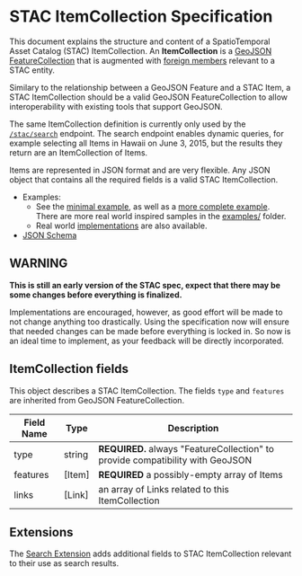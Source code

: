 # STAC ItemCollection Specification

This document explains the structure and content of a SpatioTemporal Asset Catalog (STAC) ItemCollection. 
An **ItemCollection** is a [GeoJSON](http://geojson.org/) [FeatureCollection](https://tools.ietf.org/html/rfc7946#section-3.3) 
that is augmented with [foreign members](https://tools.ietf.org/html/rfc7946#section-6) relevant to a STAC entity.

Similary to the relationship between a GeoJSON Feature and a STAC Item, a STAC ItemCollection should be a valid GeoJSON FeatureCollection to allow interoperability with existing tools that support GeoJSON. 

The same ItemCollection definition is currently only used by the [`/stac/search`](../api-spec/README.md) endpoint. 
The search endpoint enables dynamic
queries, for example selecting all Items in Hawaii on June 3, 2015, but the results they return are an
ItemCollection of Items.

Items are represented in JSON format and are very flexible. Any JSON object that contains all the
required fields is a valid STAC ItemCollection.

- Examples:
  - See the [minimal example](examples/itemcollection-sample-minimal.json), as well as a [more complete example](examples/itemcollection-sample-full.json). There are more real world inspired samples in the [examples/](examples/) folder.
  - Real world [implementations](../implementations.md) are also available.
- [JSON Schema](json-schema/itemcollection.json)

## WARNING

**This is still an early version of the STAC spec, expect that there may be some changes before everything is finalized.**

Implementations are encouraged, however, as good effort will be made to not change anything too drastically. Using the specification now will ensure that needed changes can be made before everything is locked in. So now is an ideal time to implement, as your feedback will be directly incorporated. 

## ItemCollection fields

This object describes a STAC ItemCollection. The fields `type` and `features` are inherited from GeoJSON FeatureCollection.

| Field Name | Type                                                                       | Description |
| ---------- | -------------------------------------------------------------------------- | ----------- |
| type       | string | **REQUIRED.** always "FeatureCollection" to provide compatibility with GeoJSON  |
| features   | [Item] | **REQUIRED** a possibly-empty array of Items          |
| links      | [Link] | an array of Links related to this ItemCollection   |

## Extensions

The [Search Extension](../api-spec/extensions/search/README.md) adds additional fields to STAC ItemCollection relevant to their use as search results.
